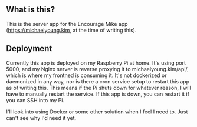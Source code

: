 ## What is this?

This is the server app for the Encourage Mike app (https://michaelyoung.kim, at the time of writing this).

## Deployment

Currently this app is deployed on my Raspberry Pi at home.
It's using port 5000, and my Nginx server is reverse proxying it to michaelyoung.kim/api/, which is where my frontned is consuming it.
It's not dockerized or daemonized in any way, nor is there a cron service setup to restart this app as of writing this. 
This means if the Pi shuts down for whatever reason, I will have to manually restart the service.
If this app is down, you can restart it if you can SSH into my Pi.

I'll look into using Docker or some other solution when I feel I need to. Just can't see why I'd need it yet. 
